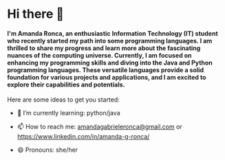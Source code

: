 # Hi there 👋

#### I'm Amanda Ronca, an enthusiastic Information Technology (IT) student who recently started my path into some programming languages. I am thrilled to share my progress and learn more about the fascinating nuances of the computing universe. Currently, I am focused on enhancing my programming skills and diving into the Java and Python programming languages. These versatile languages provide a solid foundation for various projects and applications, and I am excited to explore their capabilities and potentials.

Here are some ideas to get you started:

- 🌱 I’m currently learning: python/java

- 📫 How to reach me: amandagabrieleronca@gmail.com or https://www.linkedin.com/in/amanda-g-ronca/

- 😄 Pronouns: she/her
